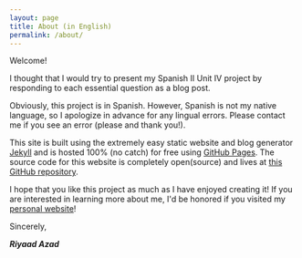 ```yaml
---
layout: page
title: About (in English)
permalink: /about/
---
```


Welcome!

I thought that I would try to present my Spanish II Unit IV project by responding to each essential question as a blog post.

Obviously, this project is in Spanish. However, Spanish is not my native language, so I apologize in advance for any lingual errors. Please contact me if you see an error (please and thank you!).

This site is built using the extremely easy static website and blog generator [Jekyll](https://jekyllrb.com/) and is hosted 100% (no catch) for free using [GitHub Pages](https://pages.github.com/). The source code for this website is completely open(source) and lives at [this GitHub repository](https://github.com/riyaadazad/spanish-cities-project).

I hope that you like this project as much as I have enjoyed creating it! If you are interested in learning more about me, I'd be honored if you visited my [personal website](https://riyaadazad.github.io/)!

Sincerely,

***Riyaad Azad***
